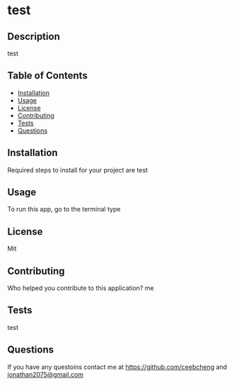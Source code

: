 # test
    
## Description

test

## Table of Contents

- [Installation](#installation)
- [Usage](#usage)
- [License](#license)
- [Contributing](#contributing)
- [Tests](#tests)
- [Questions](#questions)

## Installation

Required steps to install for your project are test

## Usage

To run this app, go to the terminal type 

## License

Mit

## Contributing

Who helped you contribute to this application? me

## Tests

test

## Questions

If you have any questoins contact me at https://github.com/ceebcheng
and jonathan2075@gmail.com

